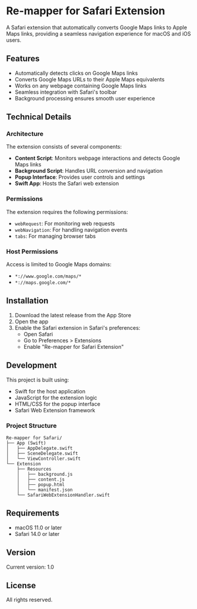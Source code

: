 # Re-mapper for Safari Extension

A Safari extension that automatically converts Google Maps links to Apple Maps links, providing a seamless navigation experience for macOS and iOS users.

## Features

- Automatically detects clicks on Google Maps links
- Converts Google Maps URLs to their Apple Maps equivalents
- Works on any webpage containing Google Maps links
- Seamless integration with Safari's toolbar
- Background processing ensures smooth user experience

## Technical Details

### Architecture

The extension consists of several components:

- **Content Script**: Monitors webpage interactions and detects Google Maps links
- **Background Script**: Handles URL conversion and navigation
- **Popup Interface**: Provides user controls and settings
- **Swift App**: Hosts the Safari web extension

### Permissions

The extension requires the following permissions:

- `webRequest`: For monitoring web requests
- `webNavigation`: For handling navigation events
- `tabs`: For managing browser tabs

### Host Permissions

Access is limited to Google Maps domains:
- `*://www.google.com/maps/*`
- `*://maps.google.com/*`

## Installation

1. Download the latest release from the App Store
2. Open the app
3. Enable the Safari extension in Safari's preferences:
   - Open Safari
   - Go to Preferences > Extensions
   - Enable "Re-mapper for Safari Extension"

## Development

This project is built using:

- Swift for the host application
- JavaScript for the extension logic
- HTML/CSS for the popup interface
- Safari Web Extension framework

### Project Structure

```
Re-mapper for Safari/
├── App (Swift)
│   ├── AppDelegate.swift
│   ├── SceneDelegate.swift
│   └── ViewController.swift
└── Extension
    ├── Resources
    │   ├── background.js
    │   ├── content.js
    │   ├── popup.html
    │   └── manifest.json
    └── SafariWebExtensionHandler.swift
```

## Requirements

- macOS 11.0 or later
- Safari 14.0 or later

## Version

Current version: 1.0

## License

All rights reserved.